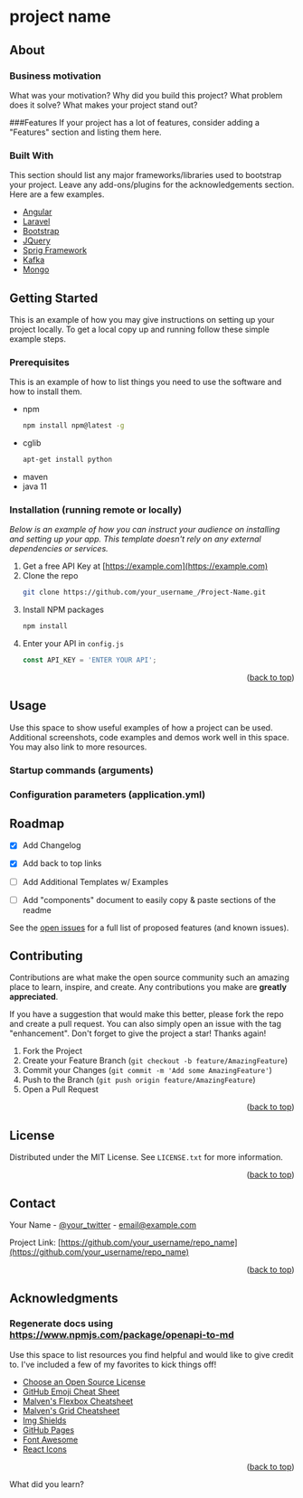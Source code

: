 <!---A good writer possesses not only his own spirit but also the spirit of his friends.
Nietzsche-->
# project name

## About


### Business motivation
What was your motivation? 
Why did you build this project?
What problem does it solve?
What makes your project stand out?

###Features
If your project has a lot of features, consider adding a "Features" section and listing them here.


### Built With

This section should list any major frameworks/libraries used to bootstrap your project. 
Leave any add-ons/plugins for the acknowledgements section. Here are a few examples.

* [Angular](https://angular.io/)
* [Laravel](https://laravel.com)
* [Bootstrap](https://getbootstrap.com)
* [JQuery](https://jquery.com)
* [Sprig Framework](https://spring.io/)
* [Kafka](https://kafka.apache.org/)
* [Mongo](https://www.mongodb.com/)




## Getting Started
This is an example of how you may give instructions on setting up your project locally.
To get a local copy up and running follow these simple example steps.


### Prerequisites
This is an example of how to list things you need to use the software and how to install them.
* npm
  ```sh
  npm install npm@latest -g
  ```
* cglib
  ```sh
  apt-get install python
  ```
* maven
* java 11


### Installation (running remote or locally)
_Below is an example of how you can instruct your audience on installing and setting up your app. This template doesn't rely on any external dependencies or services._

1. Get a free API Key at [https://example.com](https://example.com)
2. Clone the repo
   ```sh
   git clone https://github.com/your_username_/Project-Name.git
   ```
3. Install NPM packages
   ```sh
   npm install
   ```
4. Enter your API in `config.js`
   ```js
   const API_KEY = 'ENTER YOUR API';
   ```

<p align="right">(<a href="#top">back to top</a>)</p>

## Usage

Use this space to show useful examples of how a project can be used. Additional screenshots, code examples and demos work well in this space. You may also link to more resources.

### Startup commands (arguments) 

### Configuration parameters (application.yml)

## Roadmap

- [x] Add Changelog
- [x] Add back to top links
- [ ] Add Additional Templates w/ Examples
- [ ] Add "components" document to easily copy & paste sections of the readme


See the [open issues](https://github.com/othneildrew/Best-README-Template/issues) for a full list of proposed features (and known issues).



## Contributing

Contributions are what make the open source community such an amazing place to learn, inspire, and create. Any contributions you make are **greatly appreciated**.

If you have a suggestion that would make this better, please fork the repo and create a pull request. You can also simply open an issue with the tag "enhancement".
Don't forget to give the project a star! Thanks again!

1. Fork the Project
2. Create your Feature Branch (`git checkout -b feature/AmazingFeature`)
3. Commit your Changes (`git commit -m 'Add some AmazingFeature'`)
4. Push to the Branch (`git push origin feature/AmazingFeature`)
5. Open a Pull Request

<p align="right">(<a href="#top">back to top</a>)</p>



## License

Distributed under the MIT License. See `LICENSE.txt` for more information.

<p align="right">(<a href="#top">back to top</a>)</p>



## Contact

Your Name - [@your_twitter](https://twitter.com/your_username) - email@example.com

Project Link: [https://github.com/your_username/repo_name](https://github.com/your_username/repo_name)

<p align="right">(<a href="#top">back to top</a>)</p>



## Acknowledgments

### Regenerate docs using https://www.npmjs.com/package/openapi-to-md

Use this space to list resources you find helpful and would like to give credit to. I've included a few of my favorites to kick things off!

* [Choose an Open Source License](https://choosealicense.com)
* [GitHub Emoji Cheat Sheet](https://www.webpagefx.com/tools/emoji-cheat-sheet)
* [Malven's Flexbox Cheatsheet](https://flexbox.malven.co/)
* [Malven's Grid Cheatsheet](https://grid.malven.co/)
* [Img Shields](https://shields.io)
* [GitHub Pages](https://pages.github.com)
* [Font Awesome](https://fontawesome.com)
* [React Icons](https://react-icons.github.io/react-icons/search)

<p align="right">(<a href="#top">back to top</a>)</p>


What did you learn?